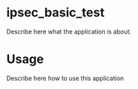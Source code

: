 ipsec_basic_test
================

Describe here what the application is about.

Usage
=====

Describe here how to use this application
